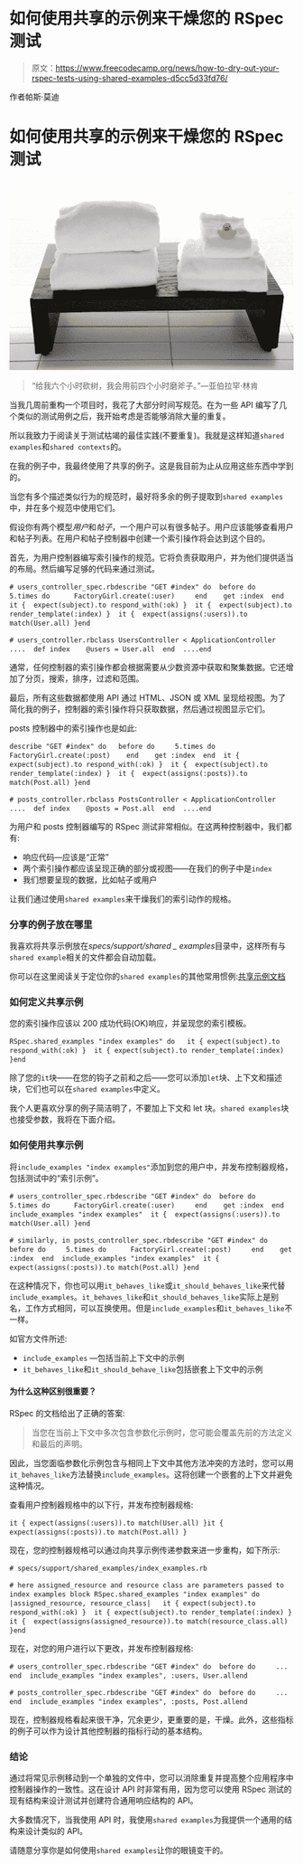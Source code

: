 # 如何使用共享的示例来干燥您的 RSpec 测试

> 原文：<https://www.freecodecamp.org/news/how-to-dry-out-your-rspec-tests-using-shared-examples-d5cc5d33fd76/>

作者帕斯·莫迪

# 如何使用共享的示例来干燥您的 RSpec 测试

![suYDWqCKKdtPuVqX8rPGPsr1Mp4DE8bxzqY0](img/6eb2e9afdc86121e7d5bb1ec4c1291d2.png)

> “给我六个小时砍树，我会用前四个小时磨斧子。”—亚伯拉罕·林肯

当我几周前重构一个项目时，我花了大部分时间写规范。在为一些 API 编写了几个类似的测试用例之后，我开始考虑是否能够消除大量的重复。

所以我致力于阅读关于测试枯竭的最佳实践(不要重复)。我就是这样知道`shared examples`和`shared contexts`的。

在我的例子中，我最终使用了共享的例子。这是我目前为止从应用这些东西中学到的。

当您有多个描述类似行为的规范时，最好将多余的例子提取到`shared examples`中，并在多个规范中使用它们。

假设你有两个模型*用户*和*帖子*，一个用户可以有很多帖子。用户应该能够查看用户和帖子列表。在用户和帖子控制器中创建一个索引操作将会达到这个目的。

首先，为用户控制器编写索引操作的规范。它将负责获取用户，并为他们提供适当的布局。然后编写足够的代码来通过测试。

```
# users_controller_spec.rbdescribe "GET #index" do  before do     5.times do      FactoryGirl.create(:user)     end    get :index  end  it {  expect(subject).to respond_with(:ok) }  it {  expect(subject).to render_template(:index) }  it {  expect(assigns(:users)).to match(User.all) }end
```

```
# users_controller.rbclass UsersController < ApplicationController  ....  def index    @users = User.all  end  ....end
```

通常，任何控制器的索引操作都会根据需要从少数资源中获取和聚集数据。它还增加了分页，搜索，排序，过滤和范围。

最后，所有这些数据都使用 API 通过 HTML、JSON 或 XML 呈现给视图。为了简化我的例子，控制器的索引操作将只获取数据，然后通过视图显示它们。

posts 控制器中的索引操作也是如此:

```
describe "GET #index" do   before do     5.times do      FactoryGirl.create(:post)    end    get :index  end  it {  expect(subject).to respond_with(:ok) }  it {  expect(subject).to render_template(:index) }  it {  expect(assigns(:posts)).to match(Post.all) }end
```

```
# posts_controller.rbclass PostsController < ApplicationController  ....  def index    @posts = Post.all  end  ....end
```

为用户和 posts 控制器编写的 RSpec 测试非常相似。在这两种控制器中，我们都有:

*   响应代码—应该是“正常”
*   两个索引操作都应该呈现正确的部分或视图——在我们的例子中是`index`
*   我们想要呈现的数据，比如帖子或用户

让我们通过使用`shared examples`来干燥我们的索引动作的规格。

### 分享的例子放在哪里

我喜欢将共享示例放在*specs/support/shared _ examples*目录中，这样所有与`shared example`相关的文件都会自动加载。

你可以在这里阅读关于定位你的`shared examples`的其他常用惯例:[共享示例文档](https://www.relishapp.com/rspec/rspec-core/docs/example-groups/shared-examples)

### 如何定义共享示例

您的索引操作应该以 200 成功代码(OK)响应，并呈现您的索引模板。

```
RSpec.shared_examples "index examples" do   it { expect(subject).to respond_with(:ok) }  it { expect(subject).to render_template(:index) }end
```

除了您的`it`块——在您的钩子之前和之后——您可以添加`let`块、上下文和描述块，它们也可以在`shared examples`中定义。

我个人更喜欢分享的例子简洁明了，不要加上下文和 let 块。`shared examples`块也接受参数，我将在下面介绍。

### 如何使用共享示例

将`include_examples "index examples"`添加到您的用户中，并发布控制器规格，包括测试中的“索引示例”。

```
# users_controller_spec.rbdescribe "GET #index" do  before do     5.times do      FactoryGirl.create(:user)     end    get :index  end  include_examples "index examples"  it {  expect(assigns(:users)).to match(User.all) }end
```

```
# similarly, in posts_controller_spec.rbdescribe "GET #index" do  before do     5.times do      FactoryGirl.create(:post)     end    get :index  end  include_examples "index examples"  it {  expect(assigns(:posts)).to match(Post.all) }end
```

在这种情况下，你也可以用`it_behaves_like`或`it_should_behaves_like`来代替`include_examples`。`it_behaves_like`和`it_should_behaves_like`实际上是别名，工作方式相同，可以互换使用。但是`include_examples`和`it_behaves_like`不一样。

如官方文件所述:

*   `include_examples` —包括当前上下文中的示例
*   `it_behaves_like`和`it_should_behave_like`包括嵌套上下文中的示例

#### 为什么这种区别很重要？

RSpec 的文档给出了正确的答案:

> 当您在当前上下文中多次包含参数化示例时，您可能会覆盖先前的方法定义和最后的声明。

因此，当您面临参数化示例包含与相同上下文中其他方法冲突的方法时，您可以用`it_behaves_like`方法替换`include_examples`。这将创建一个嵌套的上下文并避免这种情况。

查看用户控制器规格中的以下行，并发布控制器规格:

```
it { expect(assigns(:users)).to match(User.all) }it { expect(assigns(:posts)).to match(Post.all) }
```

现在，您的控制器规格可以通过向共享示例传递参数来进一步重构，如下所示:

```
# specs/support/shared_examples/index_examples.rb
```

```
# here assigned_resource and resource class are parameters passed to index examples block RSpec.shared_examples "index examples" do |assigned_resource, resource_class|   it { expect(subject).to respond_with(:ok) }  it { expect(subject).to render_template(:index) }  it {  expect(assigns(assigned_resource)).to match(resource_class.all)   }end
```

现在，对您的用户进行以下更改，并发布控制器规格:

```
# users_controller_spec.rbdescribe "GET #index" do  before do     ...  end  include_examples "index examples", :users, User.allend
```

```
# posts_controller_spec.rbdescribe "GET #index" do  before do     ...  end  include_examples "index examples", :posts, Post.allend
```

现在，控制器规格看起来很干净，冗余更少，更重要的是，干燥。此外，这些指标的例子可以作为设计其他控制器的指标行动的基本结构。

### 结论

通过将常见示例移动到一个单独的文件中，您可以消除重复并提高整个应用程序中控制器操作的一致性。这在设计 API 时非常有用，因为您可以使用 RSpec 测试的现有结构来设计测试并创建符合通用响应结构的 API。

大多数情况下，当我使用 API 时，我使用`shared examples`为我提供一个通用的结构来设计类似的 API。

请随意分享你是如何使用`shared examples`让你的眼镜变干的。